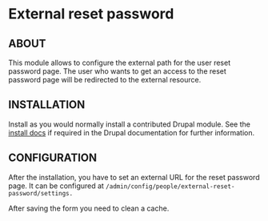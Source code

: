 # External reset password

## ABOUT
This module allows to configure the external path for the user reset password
page. The user who wants to get an access to the reset password page will be
redirected to the external resource.

## INSTALLATION
Install as you would normally install a contributed Drupal module. See the
[install
docs](https://drupal.org/documentation/install/modules-themes/modules-8)
if required in the Drupal documentation for further information.

## CONFIGURATION
After the installation, you have to set an external URL for the reset password
page. It can be configured at
`/admin/config/people/external-reset-password/settings.`

After saving the form you need to clean a cache.
